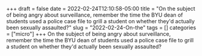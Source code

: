 +++draft = falsedate = 2022-02-24T12:10:58-05:00title = "On the subject of being angry about surveillance, remember the time the BYU dean of students used a police case file to grill a student on whether they'd actually been sexually assaulted?"slug = "2022-02-24-On-the"tags = []categories = ["micro"]+++On the subject of being angry about surveillance, remember the time the BYU dean of students used a police case file to grill a student on whether they'd actually been sexually assaulted?